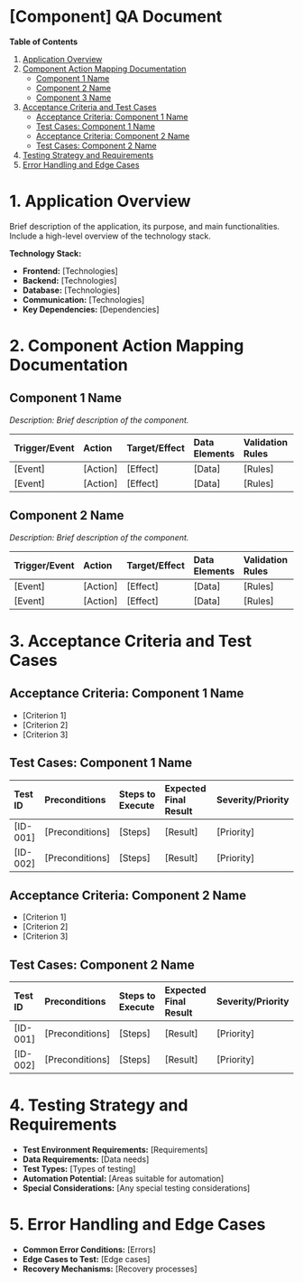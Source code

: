 # [Component] QA Document

**Table of Contents**

1.  [Application Overview](#1-application-overview)
2.  [Component Action Mapping Documentation](#2-component-action-mapping-documentation)
    *   [Component 1 Name](#component-1-name)
    *   [Component 2 Name](#component-2-name)
    *   [Component 3 Name](#component-3-name)
3.  [Acceptance Criteria and Test Cases](#3-acceptance-criteria-and-test-cases)
    *   [Acceptance Criteria: Component 1 Name](#acceptance-criteria-component-1-name)
    *   [Test Cases: Component 1 Name](#test-cases-component-1-name)
    *   [Acceptance Criteria: Component 2 Name](#acceptance-criteria-component-2-name)
    *   [Test Cases: Component 2 Name](#test-cases-component-2-name)
4.  [Testing Strategy and Requirements](#4-testing-strategy-and-requirements)
5.  [Error Handling and Edge Cases](#5-error-handling-and-edge-cases)

# 1. Application Overview

Brief description of the application, its purpose, and main functionalities. Include a high-level overview of the technology stack.

**Technology Stack:**

*   **Frontend:** [Technologies]
*   **Backend:** [Technologies]
*   **Database:** [Technologies]
*   **Communication:** [Technologies]
*   **Key Dependencies:** [Dependencies]

# 2. Component Action Mapping Documentation

## Component 1 Name

*Description: Brief description of the component.*

| Trigger/Event | Action | Target/Effect | Data Elements | Validation Rules | Error Scenarios | Test Priority | Expected Performance |
| :------------ | :----- | :------------ | :------------ | :--------------- | :-------------- | :------------ | :------------------- |
| [Event] | [Action] | [Effect] | [Data] | [Rules] | [Errors] | [Priority] | [Performance] |
| [Event] | [Action] | [Effect] | [Data] | [Rules] | [Errors] | [Priority] | [Performance] |

## Component 2 Name

*Description: Brief description of the component.*

| Trigger/Event | Action | Target/Effect | Data Elements | Validation Rules | Error Scenarios | Test Priority | Expected Performance |
| :------------ | :----- | :------------ | :------------ | :--------------- | :-------------- | :------------ | :------------------- |
| [Event] | [Action] | [Effect] | [Data] | [Rules] | [Errors] | [Priority] | [Performance] |
| [Event] | [Action] | [Effect] | [Data] | [Rules] | [Errors] | [Priority] | [Performance] |

# 3. Acceptance Criteria and Test Cases

## Acceptance Criteria: Component 1 Name

*   [Criterion 1]
*   [Criterion 2]
*   [Criterion 3]

## Test Cases: Component 1 Name

| Test ID | Preconditions | Steps to Execute | Expected Final Result | Severity/Priority |
| :------ | :------------ | :--------------- | :-------------------- | :---------------- |
| [ID-001] | [Preconditions] | [Steps] | [Result] | [Priority] |
| [ID-002] | [Preconditions] | [Steps] | [Result] | [Priority] |

## Acceptance Criteria: Component 2 Name

*   [Criterion 1]
*   [Criterion 2]
*   [Criterion 3]

## Test Cases: Component 2 Name

| Test ID | Preconditions | Steps to Execute | Expected Final Result | Severity/Priority |
| :------ | :------------ | :--------------- | :-------------------- | :---------------- |
| [ID-001] | [Preconditions] | [Steps] | [Result] | [Priority] |
| [ID-002] | [Preconditions] | [Steps] | [Result] | [Priority] |

# 4. Testing Strategy and Requirements

*   **Test Environment Requirements:** [Requirements]
*   **Data Requirements:** [Data needs]
*   **Test Types:** [Types of testing]
*   **Automation Potential:** [Areas suitable for automation]
*   **Special Considerations:** [Any special testing considerations]

# 5. Error Handling and Edge Cases

*   **Common Error Conditions:** [Errors]
*   **Edge Cases to Test:** [Edge cases]
*   **Recovery Mechanisms:** [Recovery processes] 